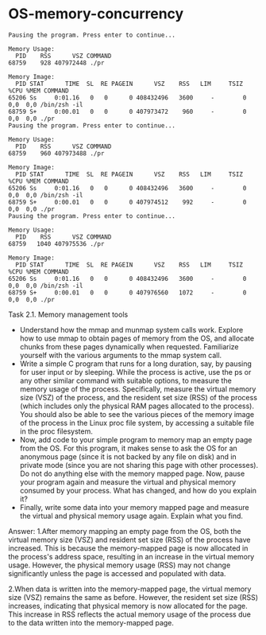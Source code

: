 # OS-memory-concurrency

```OUTPUT
Pausing the program. Press enter to continue...

Memory Usage:
  PID    RSS      VSZ COMMAND
68759    928 407972448 ./pr

Memory Image:
  PID STAT      TIME  SL  RE PAGEIN      VSZ    RSS   LIM     TSIZ  %CPU %MEM COMMAND
65206 Ss     0:01.16   0   0      0 408432496   3600     -        0   0,0  0,0 /bin/zsh -il
68759 S+     0:00.01   0   0      0 407973472    960     -        0   0,0  0,0 ./pr
Pausing the program. Press enter to continue...

Memory Usage:
  PID    RSS      VSZ COMMAND
68759    960 407973488 ./pr

Memory Image:
  PID STAT      TIME  SL  RE PAGEIN      VSZ    RSS   LIM     TSIZ  %CPU %MEM COMMAND
65206 Ss     0:01.16   0   0      0 408432496   3600     -        0   0,0  0,0 /bin/zsh -il
68759 S+     0:00.01   0   0      0 407974512    992     -        0   0,0  0,0 ./pr
Pausing the program. Press enter to continue...

Memory Usage:
  PID    RSS      VSZ COMMAND
68759   1040 407975536 ./pr

Memory Image:
  PID STAT      TIME  SL  RE PAGEIN      VSZ    RSS   LIM     TSIZ  %CPU %MEM COMMAND
65206 Ss     0:01.16   0   0      0 408432496   3600     -        0   0,0  0,0 /bin/zsh -il
68759 S+     0:00.01   0   0      0 407976560   1072     -        0   0,0  0,0 ./pr
```
Task 2.1. Memory management tools
- Understand how the mmap and munmap system calls work. Explore how to use mmap to obtain
pages of memory from the OS, and allocate chunks from these pages dynamically when
requested. Familiarize yourself with the various arguments to the mmap system call.
- Write a simple C program that runs for a long duration, say, by pausing for user input or by
sleeping. While the process is active, use the ps or any other similar command with suitable
options, to measure the memory usage of the process. Specifically, measure the virtual memory
size (VSZ) of the process, and the resident set size (RSS) of the process (which includes only
the physical RAM pages allocated to the process). You should also be able to see the various
pieces of the memory image of the process in the Linux proc file system, by accessing a
suitable file in the proc filesystem.
- Now, add code to your simple program to memory map an empty page from the OS. For this
program, it makes sense to ask the OS for an anonymous page (since it is not backed by any
file on disk) and in private mode (since you are not sharing this page with other processes). Do
not do anything else with the memory mapped page. Now, pause your program again and
measure the virtual and physical memory consumed by your process. What has changed, and
how do you explain it?
- Finally, write some data into your memory mapped page and measure the virtual and physical
memory usage again. Explain what you find.

Answer: 
1.After memory mapping an empty page from the OS, both the virtual memory size (VSZ) and resident set size (RSS) of the process have increased. This is because the memory-mapped page is now allocated in the process's address space, resulting in an increase in the virtual memory usage. However, the physical memory usage (RSS) may not change significantly unless the page is accessed and populated with data.

2.When data is written into the memory-mapped page, the virtual memory size (VSZ) remains the same as before. However, the resident set size (RSS) increases, indicating that physical memory is now allocated for the page. This increase in RSS reflects the actual memory usage of the process due to the data written into the memory-mapped page.